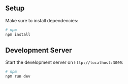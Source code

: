 ## Setup
Make sure to install dependencies:

```bash
# npm
npm install
```

## Development Server
Start the development server on `http://localhost:3000`:

```bash
# npm
npm run dev
```